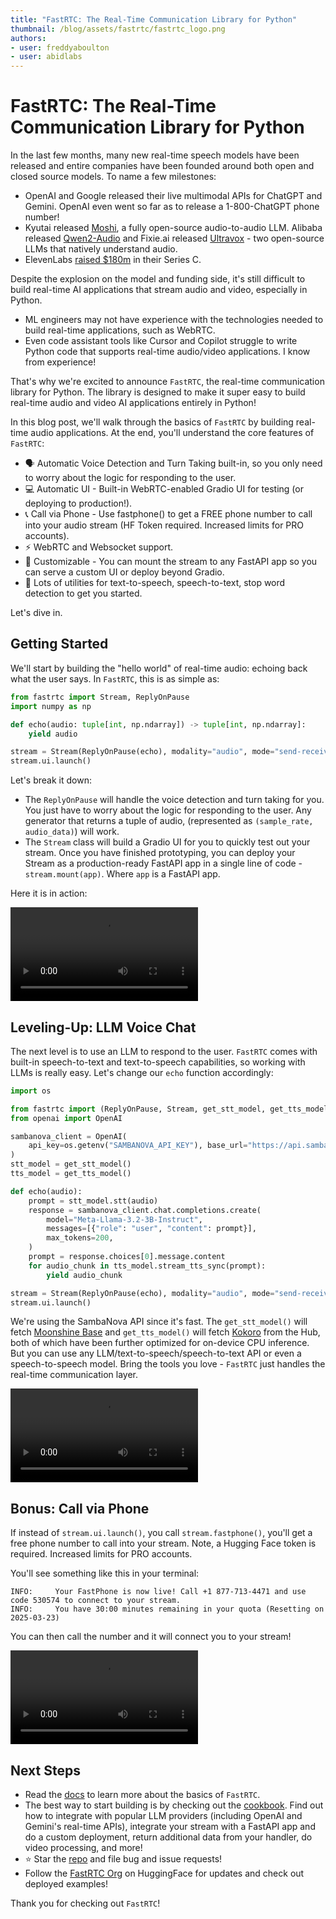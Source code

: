 ```yaml
---
title: "FastRTC: The Real-Time Communication Library for Python" 
thumbnail: /blog/assets/fastrtc/fastrtc_logo.png
authors:
- user: freddyaboulton
- user: abidlabs
---
```


# FastRTC: The Real-Time Communication Library for Python

In the last few months, many new real-time speech models have been released and entire companies have been founded around both open and closed source models. To name a few milestones:

- OpenAI and Google released their live multimodal APIs for ChatGPT and Gemini. OpenAI even went so far as to release a 1-800-ChatGPT phone number!
- Kyutai released [Moshi](https://huggingface.co/kyutai), a fully open-source audio-to-audio LLM. Alibaba released [Qwen2-Audio](https://huggingface.co/Qwen/Qwen2-Audio-7B-Instruct) and Fixie.ai released [Ultravox](https://huggingface.co/fixie-ai/ultravox-v0_5-llama-3_3-70b) - two open-source LLMs that natively understand audio.
- ElevenLabs [raised $180m](https://elevenlabs.io/blog/series-c) in their Series C.

Despite the explosion on the model and funding side, it's still difficult to build real-time AI applications that stream audio and video, especially in Python.

- ML engineers may not have experience with the technologies needed to build real-time applications, such as WebRTC.
- Even code assistant tools like Cursor and Copilot struggle to write Python code that supports real-time audio/video applications. I know from experience!

That's why we're excited to announce `FastRTC`, the real-time communication library for Python. The library is designed to make it super easy to build real-time audio and video AI applications entirely in Python!

In this blog post, we'll walk through the basics of `FastRTC` by building real-time audio applications. At the end, you'll understand the core features of `FastRTC`:

- 🗣️ Automatic Voice Detection and Turn Taking built-in, so you only need to worry about the logic for responding to the user.
- 💻 Automatic UI - Built-in WebRTC-enabled Gradio UI for testing (or deploying to production!).
- 📞 Call via Phone - Use fastphone() to get a FREE phone number to call into your audio stream (HF Token required. Increased limits for PRO accounts).
- ⚡️ WebRTC and Websocket support.
- 💪 Customizable - You can mount the stream to any FastAPI app so you can serve a custom UI or deploy beyond Gradio.
- 🧰 Lots of utilities for text-to-speech, speech-to-text, stop word detection to get you started.

Let's dive in.

## Getting Started

We'll start by building the "hello world" of real-time audio: echoing back what the user says. In `FastRTC`, this is as simple as:

```python
from fastrtc import Stream, ReplyOnPause
import numpy as np

def echo(audio: tuple[int, np.ndarray]) -> tuple[int, np.ndarray]:
    yield audio

stream = Stream(ReplyOnPause(echo), modality="audio", mode="send-receive")
stream.ui.launch()
```

Let's break it down:
- The `ReplyOnPause` will handle the voice detection and turn taking for you. You just have to worry about the logic for responding to the user. Any generator that returns a tuple of audio, (represented as `(sample_rate, audio_data)`) will work.
- The `Stream` class will build a Gradio UI for you to quickly test out your stream. Once you have finished prototyping, you can deploy your Stream as a production-ready FastAPI app in a single line of code - `stream.mount(app)`. Where `app` is a FastAPI app.

Here it is in action:

<video src="https://github.com/user-attachments/assets/fcf2d30e-3e98-47c9-8dc3-23340784c441" controls /></video>

## Leveling-Up: LLM Voice Chat

The next level is to use an LLM to respond to the user. `FastRTC` comes with built-in speech-to-text and text-to-speech capabilities, so working with LLMs is really easy. Let's change our `echo` function accordingly:

```python
import os

from fastrtc import (ReplyOnPause, Stream, get_stt_model, get_tts_model)
from openai import OpenAI

sambanova_client = OpenAI(
    api_key=os.getenv("SAMBANOVA_API_KEY"), base_url="https://api.sambanova.ai/v1"
)
stt_model = get_stt_model()
tts_model = get_tts_model()

def echo(audio):
    prompt = stt_model.stt(audio)
    response = sambanova_client.chat.completions.create(
        model="Meta-Llama-3.2-3B-Instruct",
        messages=[{"role": "user", "content": prompt}],
        max_tokens=200,
    )
    prompt = response.choices[0].message.content
    for audio_chunk in tts_model.stream_tts_sync(prompt):
        yield audio_chunk

stream = Stream(ReplyOnPause(echo), modality="audio", mode="send-receive")
stream.ui.launch()
```

We're using the SambaNova API since it's fast. The `get_stt_model()` will fetch [Moonshine Base](https://huggingface.co/UsefulSensors/moonshine-base) and `get_tts_model()` will fetch [Kokoro](https://huggingface.co/hexgrad/Kokoro-82M) from the Hub, both of which have been further optimized for on-device CPU inference. But you can use any LLM/text-to-speech/speech-to-text API or even a speech-to-speech model. Bring the tools you love - `FastRTC` just handles the real-time communication layer.

<video src="https://github.com/user-attachments/assets/85dfbd52-b3f9-4354-b8fe-7ab9abb04bfd" controls /></video>

## Bonus: Call via Phone

If instead of `stream.ui.launch()`, you call `stream.fastphone()`, you'll get a free phone number to call into your stream. Note, a Hugging Face token is required. Increased limits for PRO accounts.

You'll see something like this in your terminal:

```
INFO:	  Your FastPhone is now live! Call +1 877-713-4471 and use code 530574 to connect to your stream.
INFO:	  You have 30:00 minutes remaining in your quota (Resetting on 2025-03-23)
```

You can then call the number and it will connect you to your stream!

<video src="https://github.com/user-attachments/assets/de2a27b1-1e08-4959-92f4-6baa01d98bb3" controls /></video>


## Next Steps

- Read the [docs](https://fastrtc.org/pr-preview/pr-60/) to learn more about the basics of `FastRTC`.
- The best way to start building is by checking out the [cookbook](https://fastrtc.org/pr-preview/pr-60/cookbook). Find out how to integrate with popular LLM providers (including OpenAI and Gemini's real-time APIs), integrate your stream with a FastAPI app and do a custom deployment, return additional data from your handler, do video processing, and more!
- ⭐️ Star the [repo](https://github.com/freddyaboulton/gradio-webrtc) and file bug and issue requests!
- Follow the [FastRTC Org](https://huggingface.co/fastrtc) on HuggingFace for updates and check out deployed examples!

Thank you for checking out `FastRTC`!




